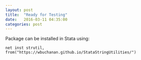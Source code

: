 ```yaml
---
layout: post
title:  "Ready for Testing"
date:   2016-03-11 04:35:00
categories: post
---
```


Package can be installed in Stata using:

```
net inst strutil, from("https://wbuchanan.github.io/StataStringUtilities/")
```


